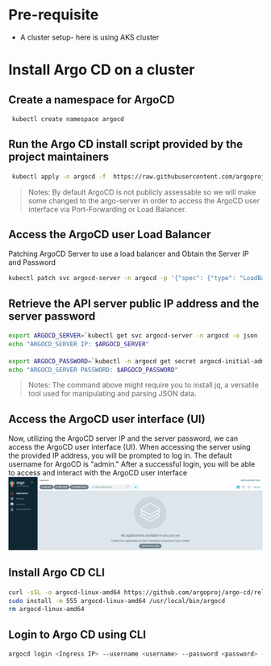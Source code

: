 # Pre-requisite 
- A cluster setup- here is using AKS cluster
# Install Argo CD on a cluster
## Create a namespace for ArgoCD
```bash
 kubectl create namespace argocd
```
## Run the Argo CD install script provided by the project maintainers
```bash
 kubectl apply -n argocd -f  https://raw.githubusercontent.com/argoproj/argo-cd/stable/manifests/install.yaml
```
> Notes: By default ArgoCD is not publicly assessable so we will make some changed to the argo-server in order to access the ArgoCD user interface via Port-Forwarding or Load Balancer.

## Access the ArgoCD user Load Balancer 
Patching ArgoCD Server to use a load balancer and Obtain the Server IP and Password
```bash
kubectl patch svc argocd-server -n argocd -p '{"spec": {"type": "LoadBalancer"}}'
```
## Retrieve the API server public IP address and the server password 
```bash
export ARGOCD_SERVER=`kubectl get svc argocd-server -n argocd -o json | jq --raw-output '.status.loadBalancer.ingress[0].ip'`
echo "ARGOCD_SERVER IP: $ARGOCD_SERVER"

export ARGOCD_PASSWORD=`kubectl -n argocd get secret argocd-initial-admin-secret -o jsonpath="{.data.password}" | base64 -d`
echo "ARGOCD_SERVER PASSWORD: $ARGOCD_PASSWORD"
```
> Notes: The command above might require you to install jq, a versatile tool used for manipulating and parsing JSON data.

## Access the ArgoCD user interface (UI)
Now, utilizing the ArgoCD server IP and the server password, we can access the ArgoCD user interface (UI). When accessing the server using the provided IP address, you will be prompted to log in. The default username for ArgoCD is "admin." After a successful login, you will be able to access and interact with the ArgoCD user interface
![](./assets/Screenshot%202024-08-26%20225744.png)

## Install Argo CD CLI
```bash
curl -sSL -o argocd-linux-amd64 https://github.com/argoproj/argo-cd/releases/latest/download/argocd-linux-amd64
sudo install -m 555 argocd-linux-amd64 /usr/local/bin/argocd
rm argocd-linux-amd64

```
## Login to Argo CD using CLI
```bash
argocd login <Ingress IP> --username <username> --password <password> --insecure

```